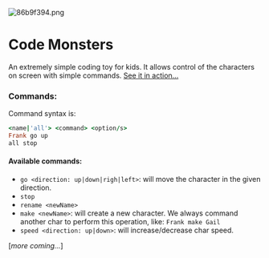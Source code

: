 ![86b9f394.png](:assets/attachments/d5284efc.png)
# Code Monsters
An extremely simple coding toy for kids. It allows control of the characters on screen with simple commands.
[See it in action...](https://mpicpus.github.io/code_monsters1/)

### Commands:
Command syntax is:
```ruby
<name|'all'> <command> <option/s>
Frank go up
all stop
```
#### Available commands:
- `go <direction: up|down|righ|left>`: will move the character in the given direction.
- `stop`
- `rename <newName>`
- `make <newName>`: will create a new character. We always command another char to perform this operation, like: `Frank make Gail`
- `speed <direction: up|down>`: will increase/decrease char speed.

[_more coming..._]